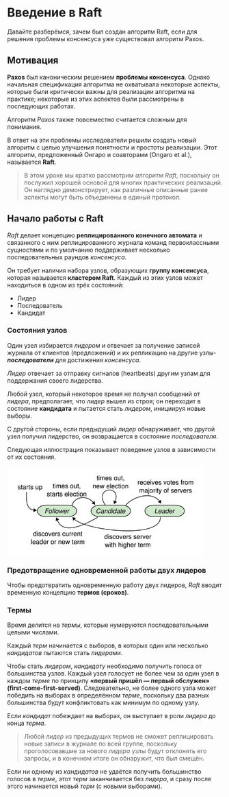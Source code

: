 
# Введение в Raft

Давайте разберёмся, зачем был создан алгоритм Raft, если для решения проблемы консенсуса уже существовал алгоритм Paxos.


## Мотивация

**Paxos** был каноническим решением **проблемы консенсуса**. Однако начальная спецификация алгоритма не охватывала некоторые аспекты, которые были критически важны для реализации алгоритма на практике; некоторые из этих аспектов были рассмотрены в последующих работах.

Алгоритм *Paxos* также повсеместно считается сложным для понимания.

В ответ на эти проблемы исследователи решили создать новый алгоритм с целью улучшения понятности и простоты реализации. Этот алгоритм, предложенный Онгаро и соавторами (Ongaro et al.), называется **Raft**.

> В этом уроке мы кратко рассмотрим *алгоритм Raft*, поскольку он послужил хорошей основой для многих практических реализаций. Он наглядно демонстрирует, как различные описанные ранее аспекты могут быть объединены в единый протокол.

## Начало работы с Raft

*Raft* делает концепцию **реплицированного конечного автомата** и связанного с ним реплицированного журнала команд первоклассными сущностями и по умолчанию поддерживает несколько последовательных раундов *консенсуса*.

Он требует наличия набора узлов, образующих **группу консенсуса**, которая называется **кластером Raft**. Каждый из этих узлов может находиться в одном из трёх состояний:

*   Лидер
*   Последователь
*   Кандидат

### Состояния узлов

Один узел избирается *лидером* и отвечает за получение записей журнала от клиентов (предложений) и их репликацию на другие узлы-***последователи*** для достижения *консенсуса*.

*Лидер* отвечает за отправку сигналов (heartbeats) другим узлам для поддержания своего лидерства.

Любой узел, который некоторое время не получал сообщений от *лидера*, предполагает, что *лидер* вышел из строя; он переходит в состояние **кандидата** и пытается стать *лидером*, инициируя новые выборы.

С другой стороны, если предыдущий *лидер* обнаруживает, что другой узел получил лидерство, он возвращается в состояние *последователя*.

Следующая иллюстрация показывает поведение узлов в зависимости от их состояния.

![img_7.png](img/img_7.png)

### Предотвращение одновременной работы двух лидеров

Чтобы предотвратить одновременную работу двух лидеров, *Raft* вводит временную концепцию **термов (сроков)**.

### Термы

Время делится на *термы*, которые нумеруются последовательными целыми числами.

Каждый *терм* начинается с выборов, в которых один или несколько *кандидатов* пытаются стать *лидерами*.

Чтобы стать *лидером*, *кандидату* необходимо получить голоса от большинства узлов. Каждый узел голосует не более чем за один узел в каждом *терме* по принципу **«первый пришёл — первый обслужен» (first-come-first-served)**. Следовательно, не более одного узла может победить на выборах в определённом *терме*, поскольку два разных большинства будут конфликтовать как минимум по одному узлу.

Если *кандидат* побеждает на выборах, он выступает в роли *лидера* до конца *терма*.

> Любой *лидер* из предыдущих термов не сможет реплицировать новые записи в журнале по всей группе, поскольку проголосовавшие за нового *лидера* узлы будут отклонять его запросы, и в конечном итоге он обнаружит, что был смещён.

Если ни одному из *кандидатов* не удаётся получить большинство голосов в *терме*, этот *терм* заканчивается без *лидера*, и сразу после этого начинается новый *терм* (с новыми выборами).